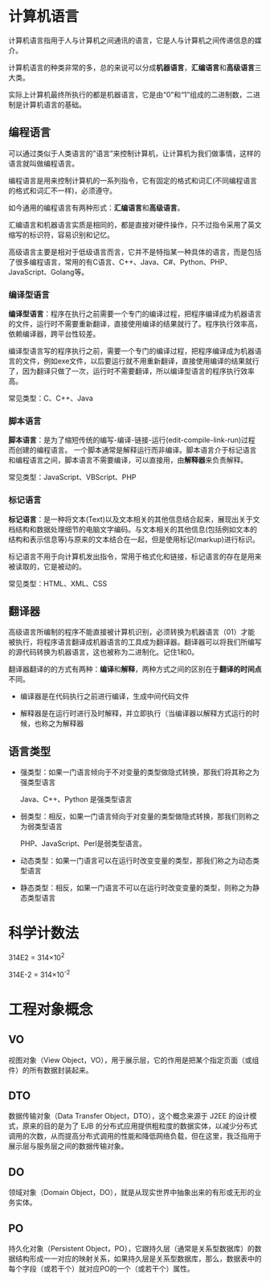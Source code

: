 # 计算机语言

计算机语言指用于人与计算机之间通讯的语言，它是人与计算机之间传递信息的媒介。

计算机语言的种类非常的多，总的来说可以分成**机器语言**，**汇编语言**和**高级语言**三大类。

实际上计算机最终所执行的都是机器语言，它是由“0”和“1”组成的二进制数，二进制是计算机语言的基础。



##  编程语言

可以通过类似于人类语言的”语言”来控制计算机，让计算机为我们做事情，这样的语言就叫做编程语言。

编程语言是用来控制计算机的一系列指令，它有固定的格式和词汇(不同编程语言的格式和词汇不一样)，必须遵守。

如今通用的编程语言有两种形式：**汇编语言**和**高级语言**。

汇编语言和机器语言实质是相同的，都是直接对硬件操作，只不过指令采用了英文缩写的标识符，容易识别和记忆。

高级语言主要是相对于低级语言而言，它并不是特指某一种具体的语言，而是包括了很多编程语言，常用的有C语言、C++、Java、C#、Python、PHP、JavaScript、Golang等。



### 编译型语言

**编译型语言**：程序在执行之前需要一个专门的编译过程，把程序编译成为机器语言的文件，运行时不需要重新翻译，直接使用编译的结果就行了。程序执行效率高，依赖编译器，跨平台性较差。

编译型语言写的程序执行之前，需要一个专门的编译过程，把程序编译成为机器语言的文件，例如exe文件，以后要运行就不用重新翻译，直接使用编译的结果就行了，因为翻译只做了一次，运行时不需要翻译，所以编译型语言的程序执行效率高。

常见类型：C、C++、Java



### 脚本语言

**脚本语言**：是为了缩短传统的编写-编译-链接-运行(edit-compile-link-run)过程而创建的编程语言。
一个脚本通常是解释运行而非编译。脚本语言介于标记语言和编程语言之间，脚本语言不需要编译，可以直接用，由**解释器**来负责解释。

常见类型：JavaScript、VBScript、PHP





###  标记语言

**标记语言**：是一种将文本(Text)以及文本相关的其他信息结合起来，展现出关于文档结构和数据处理细节的电脑文字编码。与文本相关的其他信息(包括例如文本的结构和表示信息等)与原来的文本结合在一起，但是使用标记(markup)进行标识。

标记语言不用于向计算机发出指令，常用于格式化和链接，标记语言的存在是用来被读取的，它是被动的。

常见类型：HTML、XML、CSS



##   翻译器

高级语言所编制的程序不能直接被计算机识别，必须转换为机器语言（01）才能被执行，将程序语言翻译成机器语言的工具成为翻译器。翻译器可以将我们所编写的源代码转换为机器语言，这也被称为二进制化。记住1和0。

翻译器翻译的的方式有两种：**编译**和**解释**，两种方式之间的区别在于**翻译的时间点**不同。

- 编译器是在代码执行之前进行编译，生成中间代码文件

- 解释器是在运行时进行及时解释，并立即执行（当编译器以解释方式运行的时候，也称之为解释器





## 语言类型

- 强类型：如果一门语言倾向于不对变量的类型做隐式转换，那我们将其称之为强类型语言

  Java、C++、Python 是强类型语言

- 弱类型：相反，如果一门语言倾向于对变量的类型做隐式转换，那我们则称之为弱类型语言

  PHP、JavaScript、Perl是弱类型语言。

- 动态类型：如果一门语言可以在运行时改变变量的类型，那我们称之为动态类型语言

- 静态类型：相反，如果一门语言不可以在运行时改变变量的类型，则称之为静态类型语言





# 科学计数法

314E2 = 314&times;10<sup>2</sup>

314E-2 = 314&times;10<sup>-2</sup>





# 工程对象概念

## VO

视图对象（View Object，VO），用于展示层，它的作用是把某个指定页面（或组件）的所有数据封装起来。



## DTO

数据传输对象（Data Transfer Object，DTO），这个概念来源于 J2EE 的设计模式，原来的目的是为了 EJB 的分布式应用提供粗粒度的数据实体，以减少分布式调用的次数，从而提高分布式调用的性能和降低网络负载，但在这里，我泛指用于展示层与服务层之间的数据传输对象。



## DO

领域对象（Domain Object，DO），就是从现实世界中抽象出来的有形或无形的业务实体。



## PO

持久化对象（Persistent Object，PO），它跟持久层（通常是关系型数据库）的数据结构形成一一对应的映射关系，如果持久层是关系型数据库，那么，数据表中的每个字段（或若干个）就对应PO的一个（或若干个）属性。
